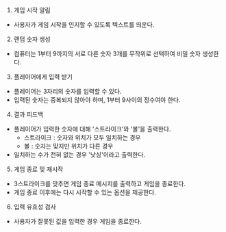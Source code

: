 1. 게임 시작 알림

- 사용자가 게임 시작을 인지할 수 있도록 텍스트를 띄운다.

2. 랜덤 숫자 생성

- 컴퓨터는 1부터 9까지의 서로 다른 숫자 3개를 무작위로 선택하여 비밀 숫자 생성한다.

3. 플레이어에게 입력 받기

- 플레이어는 3자리의 숫자를 입력할 수 있다.
- 입력된 숫자는 중복되지 않아야 하며, 1부터 9사이의 정수여야 한다.

4. 결과 피드백

- 플레이어가 입력한 숫자에 대해 '스트라이크'와 '볼'을 출력한다.
  - 스트라이크 : 숫자와 위치가 모두 일치하는 경우
  - 볼 : 숫자는 맞지만 위치가 다른 경우
- 일치하는 수가 전혀 없는 경우 '낫싱'이라고 출력한다.

5. 게임 종료 및 재시작

- 3스트라이크를 맞추면 게임 종료 메시지를 출력하고 게임을 종료한다.
- 게임 종료 이후에는 다시 시작할 수 있는 옵션을 제공한다.

6. 입력 유효성 검사

- 사용자가 잘못된 값을 입력한 경우 게임을 종료한다.
